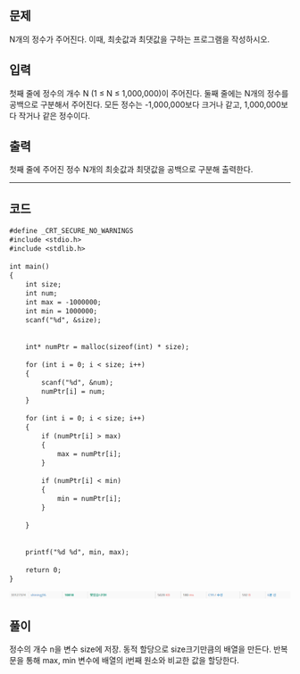 ## 문제

N개의 정수가 주어진다. 이때, 최솟값과 최댓값을 구하는 프로그램을 작성하시오.

## 입력

첫째 줄에 정수의 개수 N (1 ≤ N ≤ 1,000,000)이 주어진다. 둘째 줄에는 N개의 정수를 공백으로 구분해서 주어진다. 모든 정수는 -1,000,000보다 크거나 같고, 1,000,000보다 작거나 같은 정수이다.

## 출력

첫째 줄에 주어진 정수 N개의 최솟값과 최댓값을 공백으로 구분해 출력한다.

---

## 코드

    #define _CRT_SECURE_NO_WARNINGS
    #include <stdio.h>
    #include <stdlib.h>

    int main()
    {
        int size;
        int num;
        int max = -1000000;
        int min = 1000000;
        scanf("%d", &size);


        int* numPtr = malloc(sizeof(int) * size);

        for (int i = 0; i < size; i++)
        {
            scanf("%d", &num);
            numPtr[i] = num;
        }

        for (int i = 0; i < size; i++)
        {
            if (numPtr[i] > max)
            {
                max = numPtr[i];
            }

            if (numPtr[i] < min)
            {
                min = numPtr[i];
            }

        }


        printf("%d %d", min, max);

        return 0;
    }

![](/img/max_min.PNG)

## 풀이

정수의 개수 n을 변수 size에 저장.
동적 할당으로 size크기만큼의 배열을 만든다.
반복문을 통해 max, min 변수에 배열의 i번째 원소와 비교한 값을 할당한다.
